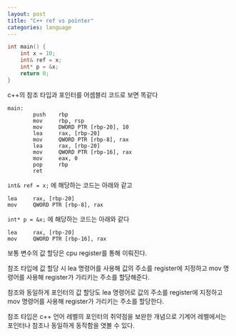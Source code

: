 ```yaml
---
layout: post
title: "C++ ref vs pointer"
categories: language
---
```


```c++
int main() {
    int x = 10; 
    int& ref = x; 
    int* p = &x;
    return 0;
}
```

c++의 참조 타입과 포인터를 어셈블리 코드로 보면 똑같다

```
main:
        push    rbp
        mov     rbp, rsp
        mov     DWORD PTR [rbp-20], 10
        lea     rax, [rbp-20]
        mov     QWORD PTR [rbp-8], rax
        lea     rax, [rbp-20]
        mov     QWORD PTR [rbp-16], rax
        mov     eax, 0
        pop     rbp
        ret
```

`int& ref = x;`  에 해당하는 코드는 아래와 같고 

```
lea     rax, [rbp-20]
mov     QWORD PTR [rbp-8], rax
```

`int* p = &x;` 에 해당하는 코드는 아래와 같다

```
lea     rax, [rbp-20]
mov     QWORD PTR [rbp-16], rax
```

<!-- begin_excerpt -->  

보통 변수의 값 할당은 cpu register를 통해 이뤄진다.

<!-- end_excerpt -->

참조 타입에 값 할당 시 lea 명령어를 사용해 값의 주소를 register에 지정하고 mov 명령어를 사용해 register가 가리키는 주소를 할당해준다.

참조와 동일하게 포인터의 값 할당도 lea 명령어로 값의 주소를 register에 지정하고 mov 명령어를 사용해 register가 가리키는 주소를 할당한다.

참조 타입은 c++ 언어 레벨의 포인터의 취약점을 보완한 개념으로 기계어 레벨에서는 포인터나 참조나 동일하게 동작함을 엿볼 수 있다.
